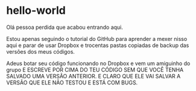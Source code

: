 # hello-world

Olá pessoa perdida que acabou entrando aqui.

Estou apenas seguindo o tutorial do GitHub para aprender a mexer nisso aqui e parar de usar Dropbox e trocentas pastas copiadas de backup das versões dos meus códigos.

Adeus botar seu código funcionando no Dropbox e vem um amiguinho do grupo E ESCREVE POR CIMA DO TEU CÓDIGO SEM QUE VOCÊ TENHA SALVADO UMA VERSÃO ANTERIOR. E CLARO QUE ELE VAI SALVAR A VERSÃO QUE ELE NÃO TESTOU E ESTÁ COM BUGS.
